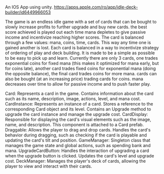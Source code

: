 An IOS App using unity.
https://apps.apple.com/ro/app/idle-deck-builder/id6449966053

The game is an endless idle game with a set of cards that can be bought to slowly increase profits to further upgrade and buy new cards. the best score achieved is played out each time mana depletes to give passive income and incentivize reaching higher scores. 
The card is balanced through a few values: mana, coins, time, cards. This way any time one is gained another is lost. Each card is balanced in a way to incentivize strategy of ordering of play and deck building. 
It is made to be a simple as possible to be easy to pick up and learn. 
Currently there are only 3 cards, one trades exponential coins for fixed mana (this makes it optimized for mana early, but for coins late), another card trades fixed coins for exponential mana (doing the opposite balance), the final card trades coins for more mana. 
cards can also be bought (at an increasing price) trading cards for coins. mana decreases over time to allow for passive income and to push faster play.

Card: Represents a card in the game. Contains information about the card such as its name, description, image, actions, level, and mana cost.
CardInstance: Represents an instance of a card. Stores a reference to the corresponding Card object and its level. Contains an Upgrade method to upgrade the card instance and manage the upgrade cost.
CardDisplay: Responsible for displaying the card's visual elements such as the image, name, and description. This component is attached to a Card prefab.
Draggable: Allows the player to drag and drop cards. Handles the card's behavior during dragging, such as checking if the card is playable and updating the card's tilt and position.
GameManager: Singleton class that manages the game state and global actions, such as spending bank and mana.
UpgradeCardButton: Handles the interaction of upgrading a card when the upgrade button is clicked. Updates the card's level and upgrade cost.
DeckManager: Manages the player's deck of cards, allowing the player to view and interact with their cards.
